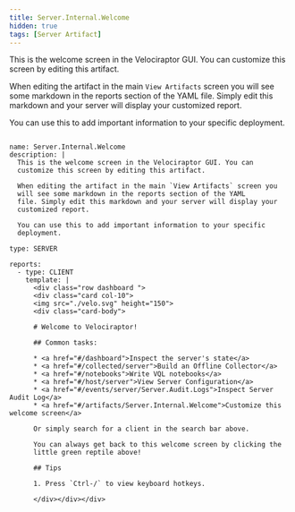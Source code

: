 ```yaml
---
title: Server.Internal.Welcome
hidden: true
tags: [Server Artifact]
---
```


This is the welcome screen in the Velociraptor GUI. You can
customize this screen by editing this artifact.

When editing the artifact in the main `View Artifacts` screen you
will see some markdown in the reports section of the YAML
file. Simply edit this markdown and your server will display your
customized report.

You can use this to add important information to your specific
deployment.


<pre><code class="language-yaml">
name: Server.Internal.Welcome
description: |
  This is the welcome screen in the Velociraptor GUI. You can
  customize this screen by editing this artifact.

  When editing the artifact in the main `View Artifacts` screen you
  will see some markdown in the reports section of the YAML
  file. Simply edit this markdown and your server will display your
  customized report.

  You can use this to add important information to your specific
  deployment.

type: SERVER

reports:
  - type: CLIENT
    template: |
      &lt;div class=&quot;row dashboard &quot;&gt;
      &lt;div class=&quot;card col-10&quot;&gt;
      &lt;img src=&quot;./velo.svg&quot; height=&quot;150&quot;&gt;
      &lt;div class=&quot;card-body&quot;&gt;

      # Welcome to Velociraptor!

      ## Common tasks:

      * &lt;a href=&quot;#/dashboard&quot;&gt;Inspect the server&#x27;s state&lt;/a&gt;
      * &lt;a href=&quot;#/collected/server&quot;&gt;Build an Offline Collector&lt;/a&gt;
      * &lt;a href=&quot;#/notebooks&quot;&gt;Write VQL notebooks&lt;/a&gt;
      * &lt;a href=&quot;#/host/server&quot;&gt;View Server Configuration&lt;/a&gt;
      * &lt;a href=&quot;#/events/server/Server.Audit.Logs&quot;&gt;Inspect Server Audit Log&lt;/a&gt;
      * &lt;a href=&quot;#/artifacts/Server.Internal.Welcome&quot;&gt;Customize this welcome screen&lt;/a&gt;

      Or simply search for a client in the search bar above.

      You can always get back to this welcome screen by clicking the
      little green reptile above!

      ## Tips

      1. Press `Ctrl-/` to view keyboard hotkeys.

      &lt;/div&gt;&lt;/div&gt;&lt;/div&gt;

</code></pre>

